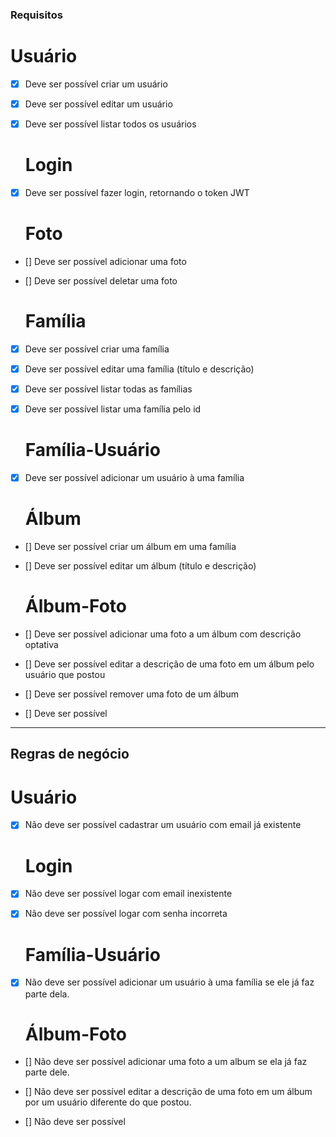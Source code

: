 ### Requisitos

  # Usuário
- [x] Deve ser possível criar um usuário
- [x] Deve ser possível editar um usuário
- [x] Deve ser possível listar todos os usuários

  # Login
- [x] Deve ser possível fazer login, retornando o token JWT

  # Foto
- [] Deve ser possível adicionar uma foto
- [] Deve ser possível deletar uma foto

  # Família
- [x] Deve ser possível criar uma família
- [x] Deve ser possível editar uma família (título e descrição)
- [x] Deve ser possível listar todas as famílias
- [x] Deve ser possível listar uma família pelo id

  # Família-Usuário
- [x] Deve ser possível adicionar um usuário à uma família

  # Álbum
- [] Deve ser possível criar um álbum em uma família
- [] Deve ser possível editar um álbum (título e descrição)

  # Álbum-Foto
- [] Deve ser possível adicionar uma foto a um álbum com descrição optativa
- [] Deve ser possível editar a descrição de uma foto em um álbum pelo usuário que postou
- [] Deve ser possível remover uma foto de um álbum

- [] Deve ser possível


---

## Regras de negócio

  # Usuário
- [x] Não deve ser possível cadastrar um usuário com email já existente

  # Login
- [x] Não deve ser possível logar com email inexistente
- [x] Não deve ser possível logar com senha incorreta

  # Família-Usuário
- [x] Não deve ser possível adicionar um usuário à uma família se ele já faz parte dela.

  # Álbum-Foto
- [] Não deve ser possível adicionar uma foto a um album se ela já faz parte dele.
- [] Não deve ser possível editar a descrição de uma foto em um álbum por um usuário diferente do que postou.


- [] Não deve ser possível

